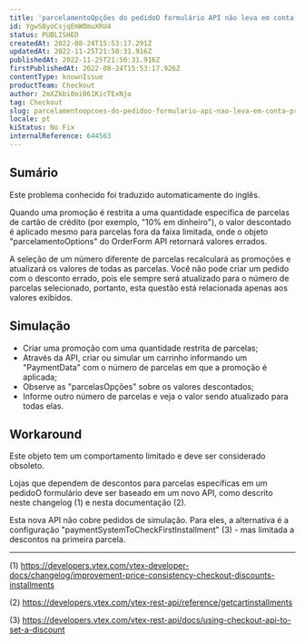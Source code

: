 ```yaml
---
title: 'parcelamentoOpções do pedidoO formulário API não leva em conta promoções de parcelas específicas'
id: YgwSByoCsjqEmWOmuXRU4
status: PUBLISHED
createdAt: 2022-08-24T15:53:17.291Z
updatedAt: 2022-11-25T21:50:31.916Z
publishedAt: 2022-11-25T21:50:31.916Z
firstPublishedAt: 2022-08-24T15:53:17.926Z
contentType: knownIssue
productTeam: Checkout
author: 2mXZkbi0oi061KicTExNjo
tag: Checkout
slug: parcelamentoopcoes-do-pedidoo-formulario-api-nao-leva-em-conta-promocoes-de-parcelas-especificas
locale: pt
kiStatus: No Fix
internalReference: 644563
---
```


## Sumário

<div class="alert alert-info">
  <p>Este problema conhecido foi traduzido automaticamente do inglês.</p>
</div>


Quando uma promoção é restrita a uma quantidade específica de parcelas de cartão de crédito (por exemplo, "10% em dinheiro"), o valor descontado é aplicado mesmo para parcelas fora da faixa limitada, onde o objeto "parcelamentoOptions" do OrderForm API retornará valores errados.

A seleção de um número diferente de parcelas recalculará as promoções e atualizará os valores de todas as parcelas. Você não pode criar um pedido com o desconto errado, pois ele sempre será atualizado para o número de parcelas selecionado, portanto, esta questão está relacionada apenas aos valores exibidos.



## Simulação



- Criar uma promoção com uma quantidade restrita de parcelas;
- Através da API, criar ou simular um carrinho informando um "PaymentData" com o número de parcelas em que a promoção é aplicada;
- Observe as "parcelasOpções" sobre os valores descontados;
- Informe outro número de parcelas e veja o valor sendo atualizado para todas elas.



## Workaround


Este objeto tem um comportamento limitado e deve ser considerado obsoleto.

Lojas que dependem de descontos para parcelas específicas em um pedidoO formulário deve ser baseado em um novo API, como descrito neste changelog (1) e nesta documentação (2).

Esta nova API não cobre pedidos de simulação. Para eles, a alternativa é a configuração "paymentSystemToCheckFirstInstallment" (3) - mas limitada a descontos na primeira parcela.

---

(1) https://developers.vtex.com/vtex-developer-docs/changelog/improvement-price-consistency-checkout-discounts-installments

(2) https://developers.vtex.com/vtex-rest-api/reference/getcartinstallments

(3) https://developers.vtex.com/vtex-rest-api/docs/using-checkout-api-to-set-a-discount

